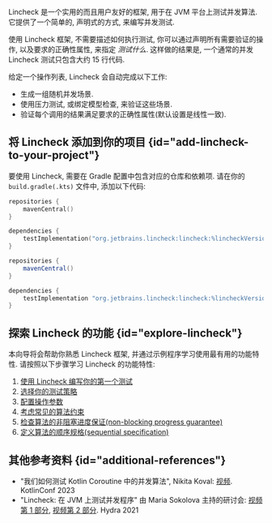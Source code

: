 [//]: # (title: Lincheck 指南)

Lincheck 是一个实用的而且用户友好的框架, 用于在 JVM 平台上测试并发算法.
它提供了一个简单的, 声明式的方式, 来编写并发测试.

使用 Lincheck 框架, 不需要描述如何执行测试, 你可以通过声明所有需要验证的操作, 以及要求的正确性属性, 来指定 _测试什么_.
这样做的结果是, 一个通常的并发 Lincheck 测试只包含大约 15 行代码.

给定一个操作列表, Lincheck 会自动完成以下工作:

* 生成一组随机并发场景.
* 使用压力测试, 或绑定模型检查, 来验证这些场景.
* 验证每个调用的结果满足要求的正确性属性(默认设置是线性一致).

## 将 Lincheck 添加到你的项目 {id="add-lincheck-to-your-project"}

要使用 Lincheck, 需要在 Gradle 配置中包含对应的仓库和依赖项.
请在你的 `build.gradle(.kts)` 文件中, 添加以下代码:

<tabs group="build-script">
<tab title="Kotlin" group-key="kotlin">

```kotlin
repositories {
    mavenCentral()
}

dependencies {
    testImplementation("org.jetbrains.lincheck:lincheck:%lincheckVersion%")
}
```

</tab>
<tab title="Groovy" group-key="groovy">

```groovy
repositories {
    mavenCentral()
}

dependencies {
    testImplementation "org.jetbrains.lincheck:lincheck:%lincheckVersion%"
}
```

</tab>
</tabs>

## 探索 Lincheck 的功能 {id="explore-lincheck"}

本向导将会帮助你熟悉 Lincheck 框架, 并通过示例程序学习使用最有用的功能特性.
请按照以下步骤学习 Lincheck 的功能特性:

1. [使用 Lincheck 编写你的第一个测试](introduction.md)
2. [选择你的测试策略](testing-strategies.md)
3. [配置操作参数](operation-arguments.md)
4. [考虑常见的算法约束](constraints.md)
5. [检查算法的非阻塞进度保证(non-blocking progress guarantee)](progress-guarantees.md)
6. [定义算法的顺序规格(sequential specification)](sequential-specification.md)

## 其他参考资料 {id="additional-references"}
* "我们如何测试 Kotlin Coroutine 中的并发算法", Nikita Koval: [视频](https://youtu.be/jZqkWfa11Js). KotlinConf 2023
* "Lincheck: 在 JVM 上测试并发程序" 由 Maria Sokolova 主持的研讨会: [视频第 1 部分](https://www.youtube.com/watch?v=YNtUK9GK4pA), [视频第 2 部分](https://www.youtube.com/watch?v=EW7mkAOErWw). Hydra 2021
